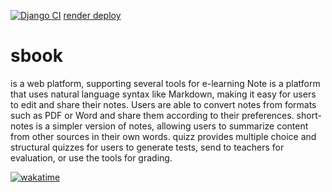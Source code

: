 [![Django CI](https://github.com/Sbook-Antimony/Sbook/actions/workflows/django.yml/badge.svg?event=push)](https://github.com/Sbook-Antimony/Sbook/actions/workflows/django.yml)
[render deploy](https://api.render.com/deploy/srv-cpad8lcf7o1s73af2q2g?key=VBiiegFNcm0)
# sbook
is a web platform, supporting several tools for e-learning
Note is a platform that uses natural language syntax like Markdown, making it easy for users to edit and share their notes. Users are able to convert notes from formats such as PDF or Word and share them according to their preferences. short-notes is a simpler version of notes, allowing users to summarize content from other sources in their own words. quizz provides multiple choice and structural quizzes for users to generate tests, send to teachers for evaluation, or use the tools for grading.

[![wakatime](https://wakatime.com/badge/user/dbe5b692-a03c-4ea8-b663-a3e6438148b6/project/1157cb5f-fc6d-493b-a044-8670e4f76692.svg)](https://wakatime.com/badge/user/dbe5b692-a03c-4ea8-b663-a3e6438148b6/project/1157cb5f-fc6d-493b-a044-8670e4f76692)
